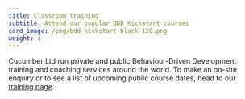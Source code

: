 ```yaml
---
title: Classroom training
subtitle: Attend our popular BDD Kickstart courses
card_image: /img/bdd-kickstart-black-128.png
weight: 4
---
```

Cucumber Ltd run private and public Behaviour-Driven Development training and coaching services around the world. To make an on-site enquiry or to see a list of upcoming public course dates, head to our [training page](https://cucumber.io/training).


